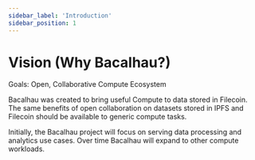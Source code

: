 ```yaml
---
sidebar_label: 'Introduction'
sidebar_position: 1
---
```


# Vision (Why Bacalhau?)

Goals: Open, Collaborative Compute Ecosystem

Bacalhau was created to bring useful Compute to data stored in Filecoin. The same benefits of open collaboration on datasets stored in IPFS and Filecoin should be available to generic compute tasks.

Initially, the Bacalhau project will focus on serving data processing and analytics use cases. Over time Bacalhau will expand to other compute workloads.

